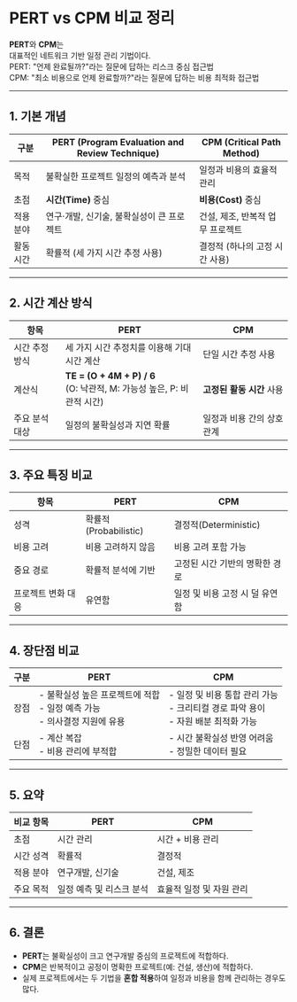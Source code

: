# PERT vs CPM 비교 정리

**PERT**와 **CPM**는  
 대표적인 네트워크 기반 일정 관리 기법이다.  
PERT: "언제 완료될까?"라는 질문에 답하는 리스크 중심 접근법        
CPM: "최소 비용으로 언제 완료할까?"라는 질문에 답하는 비용 최적화 접근법

---

## 1. 기본 개념

| 구분 | PERT (Program Evaluation and Review Technique) | CPM (Critical Path Method) |
|------|------------------------------------------------|-----------------------------|
| 목적 | 불확실한 프로젝트 일정의 예측과 분석 | 일정과 비용의 효율적 관리 |
| 초점 | **시간(Time)** 중심 | **비용(Cost)** 중심 |
| 적용 분야 | 연구·개발, 신기술, 불확실성이 큰 프로젝트 | 건설, 제조, 반복적 업무 프로젝트 |
| 활동 시간 | 확률적 (세 가지 시간 추정 사용) | 결정적 (하나의 고정 시간 사용) |

---

## 2. 시간 계산 방식

| 항목 | PERT | CPM |
|------|------|------|
| 시간 추정 방식 | 세 가지 시간 추정치를 이용해 기대시간 계산 | 단일 시간 추정 사용 |
| 계산식 | **TE = (O + 4M + P) / 6** <br> (O: 낙관적, M: 가능성 높은, P: 비관적 시간) | **고정된 활동 시간** 사용 |
| 주요 분석 대상 | 일정의 불확실성과 지연 확률 | 일정과 비용 간의 상호 관계 |

---

## 3. 주요 특징 비교

| 항목 | PERT | CPM |
|------|------|------|
| 성격 | 확률적(Probabilistic) | 결정적(Deterministic) |
| 비용 고려 | 비용 고려하지 않음 | 비용 고려 포함 가능 |
| 중요 경로 | 확률적 분석에 기반 | 고정된 시간 기반의 명확한 경로 |
| 프로젝트 변화 대응 | 유연함 | 일정 및 비용 고정 시 덜 유연함 |

---

## 4. 장단점 비교

| 구분 | PERT | CPM |
|------|------|------|
| 장점 | - 불확실성 높은 프로젝트에 적합<br>- 일정 예측 가능<br>- 의사결정 지원에 유용 | - 일정 및 비용 통합 관리 가능<br>- 크리티컬 경로 파악 용이<br>- 자원 배분 최적화 가능 |
| 단점 | - 계산 복잡<br>- 비용 관리에 부적합 | - 시간 불확실성 반영 어려움<br>- 정밀한 데이터 필요 |

---

## 5. 요약

| 비교 항목 | PERT | CPM |
|------------|------|------|
| 초점 | 시간 관리 | 시간 + 비용 관리 |
| 시간 성격 | 확률적 | 결정적 |
| 적용 분야 | 연구개발, 신기술 | 건설, 제조 |
| 주요 목적 | 일정 예측 및 리스크 분석 | 효율적 일정 및 자원 관리 |

---

## 6. 결론

- **PERT**는 불확실성이 크고 연구개발 중심의 프로젝트에 적합하다.  
- **CPM**은 반복적이고 공정이 명확한 프로젝트(예: 건설, 생산)에 적합하다.  
- 실제 프로젝트에서는 두 기법을 **혼합 적용**하여 일정과 비용을 함께 관리하는 경우도 많다.
